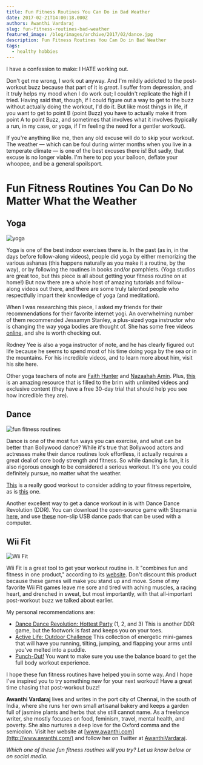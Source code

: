 ```yaml
---
title: Fun Fitness Routines You Can Do in Bad Weather
date: 2017-02-21T14:00:18.000Z
authors: Awanthi Vardaraj
slug: fun-fitness-routines-bad-weather
featured_image: /blog/images/archive/2017/02/dance.jpg
description: Fun Fitness Routines You Can Do in Bad Weather
tags:
  - healthy hobbies
---
```

I have a confession to make: I HATE working out.

Don't get me wrong, I work out anyway. And I'm mildly addicted to the post-workout buzz because that part of it is *great*. I suffer from depression, and it truly helps my mood when I do work out; I couldn't replicate the high if I tried. Having said that, though, if I could figure out a way to get to the buzz without actually doing the workout, I'd do it. But like most things in life, if you want to get to point B (point Buzz) you have to actually make it from point A to point Buzz, and sometimes that involves what it involves (typically a run, in my case, or yoga, if I'm feeling the need for a gentler workout).

If you're anything like me, then any old excuse will do to skip your workout. The weather — which can be foul during winter months when you live in a temperate climate — is one of the best excuses there is! But sadly, that excuse is no longer viable. I'm here to pop your balloon, deflate your whoopee, and be a general spoilsport.

# Fun Fitness Routines You Can Do No Matter What the Weather

## Yoga

![yoga](/blog/images/archive/2017/02/yoga.jpg)

Yoga is one of the best indoor exercises there is. In the past (as in, in the days before follow-along videos), people did yoga by either memorizing the various ashanas (this happens naturally as you make it a routine, by the way), or by following the routines in books and/or pamphlets. (Yoga studios are great too, but this piece is all about getting your fitness routine on at home!) But now there are a whole host of amazing tutorials and follow-along videos out there, and there are some truly talented people who respectfully impart their knowledge of yoga (and meditation).

When I was researching this piece, I asked my friends for their recommendations for their favorite internet yogi. An overwhelming number of them recommended Jessamyn Stanley, a plus-sized yoga instructor who is changing the way yoga bodies are thought of. She has some free videos [online](http://jessamynstanley.com/), and she is worth checking out.

Rodney Yee is also a yoga instructor of note, and he has clearly figured out life because he seems to spend most of his time doing yoga by the sea or in the mountains. For his incredible videos, and to learn more about him, visit his site here.

Other yoga teachers of note are [Faith Hunter](https://www.youtube.com/channel/UCpVAQxfvnKUN-bYXpmjXJtA) and [Nazaahah Amin](https://www.youtube.com/channel/UC8zivmHZZUTwbAFwsSdOeJA). Plus, [this](http://yogagreenbook.com/) is an amazing resource that is filled to the brim with unlimited videos and exclusive content (they have a free 30-day trial that should help you see how incredible they are).

## Dance

![fun fitness routines](/blog/images/archive/2017/02/dance.jpg)

Dance is one of the most fun ways you can exercise, and what can be better than Bollywood dance? While it's true that Bollywood actors and actresses make their dance routines look effortless, it actually requires a great deal of core body strength and fitness. So while dancing is fun, it is also rigorous enough to be considered a serious workout. It's one you could definitely pursue, no matter what the weather.

[This](https://www.youtube.com/watch?v=nXMXUjX5wCM) is a really good workout to consider adding to your fitness repertoire, as is [this](https://www.youtube.com/watch?v=tj9d6aBOzDo) one.

Another excellent way to get a dance workout in is with Dance Dance Revolution (DDR). You can download the open-source game with Stepmania [here](https://www.stepmania.com/download/), and use [these](https://www.amazon.com/D-Force-Nonslip-USB-Dance-Pad/dp/B00HBUJ0N0) non-slip USB dance pads that can be used with a computer.

## Wii Fit

![Wii Fit](/blog/images/archive/2017/02/wii-fit.jpg)

Wii Fit is a great tool to get your workout routine in. It "combines fun and fitness in one product," according to its [website](http://wiifit.com/). Don't discount this product because these games will make you stand up and move. Some of my favorite Wii Fit games leave me sore and tired with aching muscles, a racing heart, and drenched in sweat, but most importantly, with that all-important post-workout buzz we talked about earlier.

My personal recommendations are:

* [Dance Dance Revolution: Hottest Party](https://www.amazon.com/DanceDanceRevolution-II-Bundle-Nintendo-Wii/dp/B0050SVFWE%3Fpsc%3D1%26SubscriptionId%3DAKIAIH6BKLR7M6KSMDGQ%26tag%3Daboutcom02nintendo-20%26linkCode%3Dxm2%26camp%3D2025%26creative%3D165953%26creativeASIN%3DB0050SVFWE?th=1) (1, 2, and 3) This is another DDR game, but the footwork is fast and keeps you on your toes.
* [Active Life: Outdoor Challenge](https://www.amazon.com/Active-Life-Outdoor-Challenge-Nintendo-Wii/dp/B0013LTP5Q%3FSubscriptionId%3DAKIAIH6BKLR7M6KSMDGQ%26tag%3Daboutcom02nintendo-20%26linkCode%3Dxm2%26camp%3D2025%26creative%3D165953%26creativeASIN%3DB0013LTP5Q) This collection of energetic mini-games that will have you running, tilting, jumping, and flapping your arms until you've melted into a puddle.
* [Punch-Out!](https://www.amazon.com/Punch-Out-Nintendo-Wii/dp/B001TOQ8K2/) You want to make sure you use the balance board to get the full body workout experience.

I hope these fun fitness routines have helped you in some way. And I hope I've inspired you to try something new for your next workout! Have a great time chasing that post-workout buzz!

**Awanthi Vardaraj** lives and writes in the port city of Chennai, in the south of India, where she runs her own small artisanal bakery and keeps a garden full of jasmine plants and herbs that she still cannot name. As a freelance writer, she mostly focuses on food, feminism, travel, mental health, and poverty. She also nurtures a deep love for the Oxford comma and the semicolon. Visit her website at [www.awanthi.com](http://www.awanthi.com/) and follow her on Twitter at [AwanthiVardaraj](https://twitter.com/AwanthiVardaraj).

*Which one of these fun fitness routines will you try? Let us know below or on social media.*